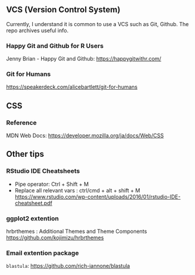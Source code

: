 ## VCS (Version Control System)
Currently, I understand it is common to use a VCS such as Git, Github. The repo archives useful info.  

### Happy Git and Github for R Users  
Jenny Brian - Happy Git and Github: https://happygitwithr.com/  

### Git for Humans
https://speakerdeck.com/alicebartlett/git-for-humans

## CSS  
### Reference   
MDN Web Docs: https://developer.mozilla.org/ja/docs/Web/CSS  

## Other tips  
### RStudio IDE Cheatsheets  
- Pipe operator: Ctrl + Shift + M  
- Replace all relevant vars : ctrl/cmd + alt + shift + M   
https://www.rstudio.com/wp-content/uploads/2016/01/rstudio-IDE-cheatsheet.pdf  

### ggplot2 extention  
hrbrthemes : Additional Themes and Theme Components   
https://github.com/kojimizu/hrbrthemes  

### Email extention package
`blastula`: https://github.com/rich-iannone/blastula  
